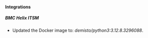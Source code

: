 
#### Integrations

##### BMC Helix ITSM

- Updated the Docker image to: *demisto/python3:3.12.8.3296088*.

